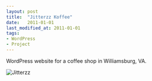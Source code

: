 ```yaml
---
layout: post
title:  "Jitterzz Koffee"
date:   2011-01-01
last_modified_at: 2011-01-01
tags:
- WordPress
- Project
---
```


WordPress website for a coffee shop in Williamsburg, VA.

![Jitterzz](./assets/jitterzz-screenshot.png "Jitterzz")